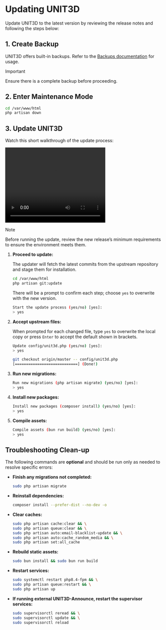 # Updating UNIT3D

Update UNIT3D to the latest version by reviewing the release notes and following the steps below:

## 1. Create Backup

UNIT3D offers built-in backups. Refer to the [Backups documentation](/book/src/backups.md) for usage.

> [!IMPORTANT]
> Ensure there is a complete backup before proceeding.

## 2. Enter Maintenance Mode

```bash
cd /var/www/html
php artisan down
```

## 3. Update UNIT3D

Watch this short walkthrough of the update process:

<video width="320" height="240" controls>
  <source src="https://github.com/user-attachments/assets/57a2f03c-dc01-491e-bdad-99768a19699f.mp4" type="video/mp4">
  Your browser does not support the video tag.
</video>

> [!NOTE]
> Before running the update, review the new release’s minimum requirements to ensure the environment meets them.

1. **Proceed to update:**  

   The updater will fetch the latest commits from the upstream repository and stage them for installation.

   ```bash
   cd /var/www/html
   php artisan git:update
   ```

   There will be a prompt to confirm each step; choose `yes` to overwrite with the new version.

   ```bash
   Start the update process (yes/no) [yes]:
   > yes
   ```

2. **Accept upstream files:**  

   When prompted for each changed file, type `yes` to overwrite the local copy or press `Enter` to accept the default shown in brackets.

   ```bash
   Update config/unit3d.php (yes/no) [yes]:
   > yes

   git checkout origin/master -- config/unit3d.php
   [============================] (Done!)
   ```

3. **Run new migrations:**

   ```bash
   Run new migrations (php artisan migrate) (yes/no) [yes]:
   > yes
   ```

4. **Install new packages:**

   ```bash
   Install new packages (composer install) (yes/no) [yes]:
   > yes
   ```

5. **Compile assets:**

   ```bash
   Compile assets (bun run build) (yes/no) [yes]:
   > yes
   ```

## Troubleshooting Clean-up

The following commands are **optional** and should be run only as needed to resolve specific errors:

- **Finish any migrations not completed:**

    ```sh
    sudo php artisan migrate
    ```

- **Reinstall dependencies:**

    ```sh
    composer install --prefer-dist --no-dev -o
    ```

- **Clear caches:**

    ```sh
    sudo php artisan cache:clear && \
    sudo php artisan queue:clear && \
    sudo php artisan auto:email-blacklist-update && \
    sudo php artisan auto:cache_random_media && \
    sudo php artisan set:all_cache
    ```

- **Rebuild static assets:**

    ```sh
    sudo bun install && sudo bun run build
    ```

- **Restart services:**

    ```sh
    sudo systemctl restart php8.4-fpm && \
    sudo php artisan queue:restart && \
    sudo php artisan up
    ```

- **If running external UNIT3D-Announce, restart the supervisor services:**

    ```sh
    sudo supervisorctl reread && \
    sudo supervisorctl update && \
    sudo supervisorctl reload
    ```
